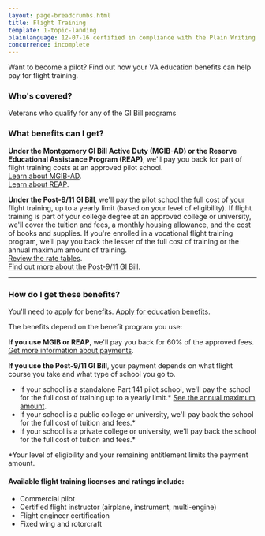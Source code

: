 ```yaml
---
layout: page-breadcrumbs.html
title: Flight Training
template: 1-topic-landing
plainlanguage: 12-07-16 certified in compliance with the Plain Writing Act
concurrence: incomplete
---
```


<div class="va-introtext">
Want to become a pilot? Find out how your VA education benefits can help pay for flight training.
</div>


<div class="feature" markdown="1">

### Who's covered?

Veterans who qualify for any of the GI Bill programs
</div>

### What benefits can I get? 

**Under the Montgomery GI Bill Active Duty (MGIB-AD) or the Reserve Educational Assistance Program (REAP)**, we'll pay you back for part of flight training costs at an approved pilot school.<br>
[Learn about MGIB-AD](/education/gi-bill/montgomery-active-duty/).<br>
[Learn about REAP](/education/other-educational-assistance-programs/reap/).

**Under the Post-9/11 GI Bill**, we'll pay the pilot school the full cost of your flight training, up to a yearly limit (based on your level of eligibility). If flight training is part of your college degree at an approved college or university, we'll cover the tuition and fees, a monthly housing allowance, and the cost of books and supplies. If you're enrolled in a vocational flight training program, we'll pay you back the lesser of the full cost of training or the annual maximum amount of training.<br>
[Review the rate tables](http://www.benefits.va.gov/gibill/resources/benefits_resources/rate_tables.asp).<br> 
[Find out more about the Post-9/11 GI Bill](/education/gi-bill/post-9-11/). 

------

### How do I get these benefits? 

You'll need to apply for benefits. [Apply for education benefits](/education/apply-for-education-benefits/).

The benefits depend on the benefit program you use:

**If you use MGIB or REAP**, we'll pay you back for 60% of the approved fees. [Get more information about payments](http://www.benefits.va.gov/gibill/resources/benefits_resources/rate_tables.asp).

**If you use the Post-9/11 GI Bill**, your payment depends on what flight course you take and what type of school you go to.

- If your school is a standalone Part 141 pilot school, we'll pay the school for the full cost of training up to a yearly limit.* [See the annual maximum amount](http://www.benefits.va.gov/gibill/resources/benefits_resources/rate_tables.asp).
- If your school is a public college or university, we'll pay back the school for the full cost of tuition and fees.* 
- If your school is a private college or university, we'll pay back the school for the full cost of tuition and fees.*

*Your level of eligibility and your remaining entitlement limits the payment amount.

#### Available flight training licenses and ratings include:

- Commercial pilot
- Certified flight instructor (airplane, instrument, multi-engine)
- Flight engineer certification
- Fixed wing and rotorcraft
